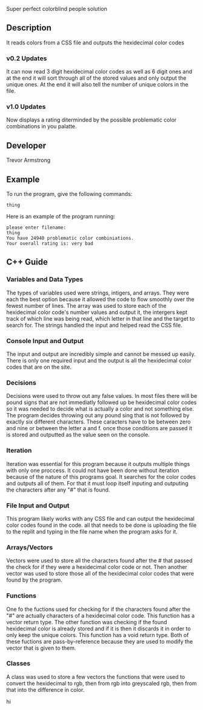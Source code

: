 Super perfect colorblind people solution

## Description

It reads colors from a CSS file and outputs the hexidecimal color codes

### v0.2 Updates

It can now read 3 digit hexidecimal color codes as well as 6 digit ones and at the end it will sort through all of the stored values and only output the unique ones. At the end it will also tell the number of unique colors in the file.

### v1.0 Updates

Now displays a rating diterminded by the possible problematic color combinations in you palatte.


## Developer

Trevor Armstrong

## Example

To run the program, give the following commands:

```
thing
```

Here is an example of the program running:

```
please enter filename:
thing
You have 24940 problematic color combiniations.
Your overall rating is: very bad
```

## C++ Guide

### Variables and Data Types

The types of variables used were strings, intigers, and arrays. They were each the best option because it allowed the code to flow smoothly over the fewest number of lines. The array was used to store each of the hexidecimal color code's number values and output it, the intergers kept track of which line was being read, which letter in that line and the target to search for. The strings handled the input and helped read the CSS file.

### Console Input and Output

The input and output are incredibly simple and cannot be messed up easily. There is only one required input and the output is all the hexidecimal color codes that are on the site.

### Decisions

Decisions were used to throw out any false values. In most files there will be pound signs that are not immediatly followed up be hexidecimal color codes so it was needed to decide what is actually a color and not something else. The program decides throwing out any pound sing that is not followed by exactly six different characters. These caracters have to be between zero and nine or between the letter a and f. once those conditions are passed it is stored and outputted as the value seen on the console.

### Iteration

Iteration was essential for this program because it outputs multiple things with only one proccess. It could not have been done without iteration because of the nature of this programs goal. It searches for the color codes and outputs all of them. For that it must loop itself inputing and outputing the characters after any "#" that is found.

### File Input and Output

This program likely works with any CSS file and can output the hexidecimal color codes found in the code. all that needs to be done is uploading the file to the replit and typing in the file name when the program asks for it.

### Arrays/Vectors

Vectors were used to store all the characters found after the # that passed the check for if they were a hexidecimal color code or not. Then another vector was used to store those all of the hexidecimal color codes that were found by the program. 

### Functions

One fo the fuctions used for checking for if the characters found after the "#" are actually characters of a hexidecimal color code. This function has a vector return type. The other function was checking if the found hexidecimal color is already stored and if it is then it discards it in order to only keep the unique colors. This function has a void return type. Both of these fuctions are pass-by-reference because they are used to modify the vector that is given to them.

### Classes

A class was used to store a few vectors the functions that were used to convert the hexidecimal to rgb, then from rgb into greyscaled rgb, then from that into the difference in color.





hi